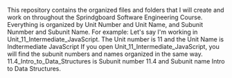 This repository contains the organized files and folders that I will create and work on throughout the Sprindgboard Software Engineering Course. 
Everything is organized by Unit Number and Unit Name, and Subunit Nunmber and Subunit Name. 
For example:
Let's say I'm working in Unit_11_Intermediate_JavaScript. The Unit number is 11 and the Unit Name is Indtermediate JavaScript
If you open Unit_11_Intermediate_JavaScript, you will find the subunit numbers and names organized in the same way.
11.4_Intro_to_Data_Structures is Subunit number 11.4 and Subunit name Intro to Data Structures.
